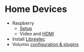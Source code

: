 # Home Devices

- Raspberry 
  - [Setup](pi4-setup.md)
  - Video and [HDMI](hdmi.md)
- Install [Libreelec](libreelec.md)  
- Volumio [configuration & plugins](volumio.md)